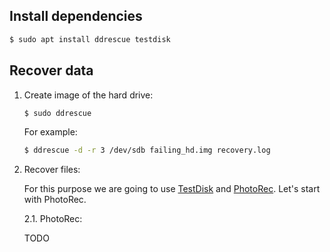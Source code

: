 Install dependencies
--------------------

```bash
$ sudo apt install ddrescue testdisk
```

Recover data
------------

1. Create image of the hard drive:

   ```bash
   $ sudo ddrescue 
   ```

   For example:
   ```bash
   $ ddrescue -d -r 3 /dev/sdb failing_hd.img recovery.log
   ```

2. Recover files:

   For this purpose we are going to use [TestDisk](https://www.cgsecurity.org/wiki/TestDisk) and [PhotoRec](https://www.cgsecurity.org/wiki/PhotoRec). Let's start with PhotoRec.
   
   2.1. PhotoRec:
   
   TODO

